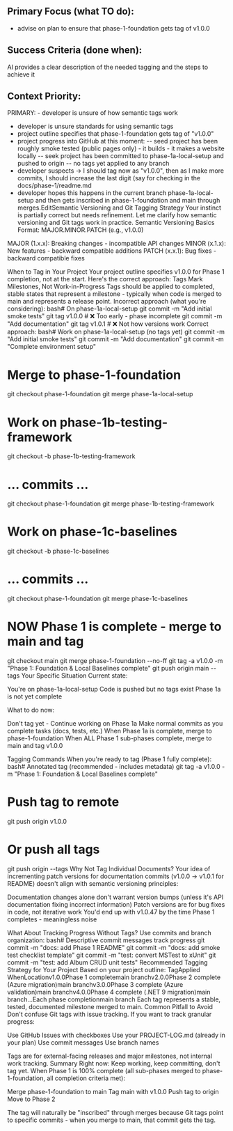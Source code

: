 ## Primary Focus (what TO do):
- advise on plan to ensure that phase-1-foundation gets tag of v1.0.0
## Success Criteria (done when):
AI provides a clear description of the needed tagging and the steps to achieve it
## Context Priority:
PRIMARY: - developer is unsure of how semantic tags work
- developer is unsure standards for using semantic tags
- project outline specifies that phase-1-foundation gets tag of "v1.0.0"
- project progress into GitHub at this moment:
  -- seed project has been roughly smoke tested (public pages only) - it builds - it makes a website locally
  -- seek project has been committed to phase-1a-local-setup and pushed to origin
  -- no tags yet applied to any branch
- developer suspects -> I should tag now as "v1.0.0", then as I make more commits, I should increase the last digit (say for checking in the docs/phase-1/readme.md
- developer hopes this happens in the current branch phase-1a-local-setup and then gets inscribed in phase-1-foundation and main through merges.EditSemantic Versioning and Git Tagging Strategy
Your instinct is partially correct but needs refinement. Let me clarify how semantic versioning and Git tags work in practice.
Semantic Versioning Basics
Format: MAJOR.MINOR.PATCH (e.g., v1.0.0)

MAJOR (1.x.x): Breaking changes - incompatible API changes
MINOR (x.1.x): New features - backward compatible additions
PATCH (x.x.1): Bug fixes - backward compatible fixes

When to Tag in Your Project
Your project outline specifies v1.0.0 for Phase 1 completion, not at the start. Here's the correct approach:
Tags Mark Milestones, Not Work-in-Progress
Tags should be applied to completed, stable states that represent a milestone - typically when code is merged to main and represents a release point.
Incorrect approach (what you're considering):
bash# On phase-1a-local-setup
git commit -m "Add initial smoke tests"
git tag v1.0.0  # ❌ Too early - phase incomplete
git commit -m "Add documentation"
git tag v1.0.1  # ❌ Not how versions work
Correct approach:
bash# Work on phase-1a-local-setup (no tags yet)
git commit -m "Add initial smoke tests"
git commit -m "Add documentation"
git commit -m "Complete environment setup"

# Merge to phase-1-foundation
git checkout phase-1-foundation
git merge phase-1a-local-setup

# Work on phase-1b-testing-framework
git checkout -b phase-1b-testing-framework
# ... commits ...
git checkout phase-1-foundation
git merge phase-1b-testing-framework

# Work on phase-1c-baselines
git checkout -b phase-1c-baselines
# ... commits ...
git checkout phase-1-foundation
git merge phase-1c-baselines

# NOW Phase 1 is complete - merge to main and tag
git checkout main
git merge phase-1-foundation --no-ff
git tag -a v1.0.0 -m "Phase 1: Foundation & Local Baselines complete"
git push origin main --tags
Your Specific Situation
Current state:

You're on phase-1a-local-setup
Code is pushed but no tags exist
Phase 1a is not yet complete

What to do now:

Don't tag yet - Continue working on Phase 1a
Make normal commits as you complete tasks (docs, tests, etc.)
When Phase 1a is complete, merge to phase-1-foundation
When ALL Phase 1 sub-phases complete, merge to main and tag v1.0.0

Tagging Commands
When you're ready to tag (Phase 1 fully complete):
bash# Annotated tag (recommended - includes metadata)
git tag -a v1.0.0 -m "Phase 1: Foundation & Local Baselines complete"

# Push tag to remote
git push origin v1.0.0

# Or push all tags
git push origin --tags
Why Not Tag Individual Documents?
Your idea of incrementing patch versions for documentation commits (v1.0.0 → v1.0.1 for README) doesn't align with semantic versioning principles:

Documentation changes alone don't warrant version bumps (unless it's API documentation fixing incorrect information)
Patch versions are for bug fixes in code, not iterative work
You'd end up with v1.0.47 by the time Phase 1 completes - meaningless noise

What About Tracking Progress Without Tags?
Use commits and branch organization:
bash# Descriptive commit messages track progress
git commit -m "docs: add Phase 1 README"
git commit -m "docs: add smoke test checklist template"
git commit -m "test: convert MSTest to xUnit"
git commit -m "test: add Album CRUD unit tests"
Recommended Tagging Strategy for Your Project
Based on your project outline:
TagApplied WhenLocationv1.0.0Phase 1 completemain branchv2.0.0Phase 2 complete (Azure migration)main branchv3.0.0Phase 3 complete (Azure validation)main branchv4.0.0Phase 4 complete (.NET 9 migration)main branch...Each phase completionmain branch
Each tag represents a stable, tested, documented milestone merged to main.
Common Pitfall to Avoid
Don't confuse Git tags with issue tracking. If you want to track granular progress:

Use GitHub Issues with checkboxes
Use your PROJECT-LOG.md (already in your plan)
Use commit messages
Use branch names

Tags are for external-facing releases and major milestones, not internal work tracking.
Summary
Right now: Keep working, keep committing, don't tag yet.
When Phase 1 is 100% complete (all sub-phases merged to phase-1-foundation, all completion criteria met):

Merge phase-1-foundation to main
Tag main with v1.0.0
Push tag to origin
Move to Phase 2

The tag will naturally be "inscribed" through merges because Git tags point to specific commits - when you merge to main, that commit gets the tag.